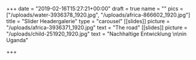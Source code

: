 +++
date = "2019-02-16T15:27:21+00:00"
draft = true
name = ""
pics = ["/uploads/water-3936378_1920.jpg", "/uploads/africa-866602_1920.jpg"]
title = "Slider Headergalerie"
type = "carousel"
[[slides]]
picture = "/uploads/africa-3936371_1920.jpg"
text = "The road"
[[slides]]
picture = "/uploads/child-251920_1920.jpg"
text = "Nachhaltige Entwicklung \n\nin Uganda"

+++
